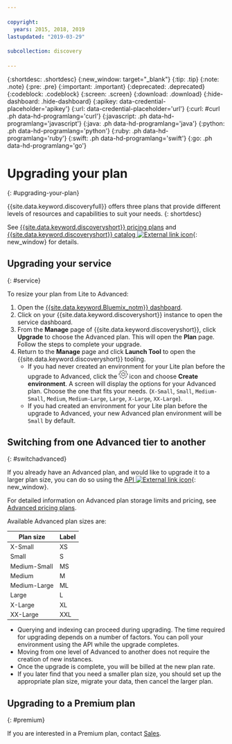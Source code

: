 ```yaml
---

copyright:
  years: 2015, 2018, 2019
lastupdated: "2019-03-29"

subcollection: discovery

---
```


{:shortdesc: .shortdesc}
{:new_window: target="_blank"}
{:tip: .tip}
{:note: .note}
{:pre: .pre}
{:important: .important}
{:deprecated: .deprecated}
{:codeblock: .codeblock}
{:screen: .screen}
{:download: .download}
{:hide-dashboard: .hide-dashboard}
{:apikey: data-credential-placeholder='apikey'} 
{:url: data-credential-placeholder='url'}
{:curl: #curl .ph data-hd-programlang='curl'}
{:javascript: .ph data-hd-programlang='javascript'}
{:java: .ph data-hd-programlang='java'}
{:python: .ph data-hd-programlang='python'}
{:ruby: .ph data-hd-programlang='ruby'}
{:swift: .ph data-hd-programlang='swift'}
{:go: .ph data-hd-programlang='go'}

# Upgrading your plan
{: #upgrading-your-plan}

{{site.data.keyword.discoveryfull}} offers three plans that provide different levels of resources and capabilities to suit your needs.
{: shortdesc}

See [{{site.data.keyword.discoveryshort}} pricing plans](/docs/services/discovery?topic=discovery-discovery-pricing-plans#discovery-pricing-plans) and [{{site.data.keyword.discoveryshort}} catalog ![External link icon](../../icons/launch-glyph.svg "External link icon")](https://cloud.ibm.com/catalog/services/discovery){: new_window} for details.

## Upgrading your service
{: #service}

To resize your plan from Lite to Advanced:

1. Open the [{{site.data.keyword.Bluemix_notm}} dashboard](https://{DomainName}/dashboard). 
1. Click on your {{site.data.keyword.discoveryshort}} instance to open the service dashboard.
1. From the **Manage** page of {{site.data.keyword.discoveryshort}}, click **Upgrade** to choose the Advanced plan. This will open the **Plan** page. Follow the steps to complete your upgrade. 
1. Return to the **Manage** page and click **Launch Tool** to open the {{site.data.keyword.discoveryshort}} tooling.
   - If you had never created an environment for your Lite plan before the upgrade to Advanced, click the ![Cog](images/icon_settings.png) icon and choose **Create environment**. A screen will display the options for your Advanced plan. Choose the one that fits your needs.  (`X-Small`, `Small`, `Medium-Small`, `Medium`, `Medium-Large`, `Large`, `X-Large`, `XX-Large`).
   - If you had created an environment for your Lite plan before the upgrade to Advanced, your new Advanced plan environment will be `Small` by default. 

## Switching from one Advanced tier to another
{: #switchadvanced} 

If you already have an Advanced plan, and would like to upgrade it to a larger plan size, you can do so using the [API ![External link icon](../../icons/launch-glyph.svg "External link icon")](https://{DomainName}/apidocs/discovery#update-an-environment){: new_window}. 

For detailed information on Advanced plan storage limits and pricing, see [Advanced pricing plans](/docs/services/discovery?topic=discovery-discovery-pricing-plans#advanced).

Available Advanced plan sizes are: 

Plan size | Label  
--------- | ------ 
X-Small | XS 
Small | S 
Medium-Small | MS 
Medium | M 
Medium-Large | ML 
Large | L
X-Large | XL 
XX-Large | XXL 

- Querying and indexing can proceed during upgrading. The time required for upgrading depends on a number of factors. You can poll your environment using the API while the upgrade completes.
- Moving from one level of Advanced to another does not require the creation of new instances. 
- Once the upgrade is complete, you will be billed at the new plan rate.
- If you later find that you need a smaller plan size, you should set up the appropriate plan size, migrate your data, then cancel the larger plan. 

## Upgrading to a Premium plan
{: #premium}

If you are interested in a Premium plan, contact [Sales](https://ibm.biz/contact-wdc-premium).  
